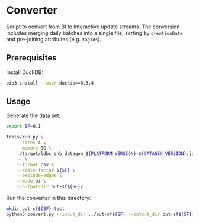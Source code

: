# Converter

Script to convert from BI to Interactive update streams.
The conversion includes merging daily batches into a single file, sorting by `creationDate` and pre-joining attributes (e.g. `tagIds`).

## Prerequisites

Install DuckDB:

```bash
pip3 install --user duckdb==0.3.4
```

## Usage

Generate the data set:

```bash
export SF=0.1
```
```bash
tools/run.py \
    --cores 4 \
    --memory 8G \
    ./target/ldbc_snb_datagen_${PLATFORM_VERSION}-${DATAGEN_VERSION}.jar \
    -- \
    --format csv \
    --scale-factor ${SF} \
    --explode-edges \
    --mode bi \
    --output-dir out-sf${SF}/
```

Run the converter in this directory:

```bash
mkdir out-sf${SF}-test
python3 convert.py --input_dir ../out-sf${SF} --output_dir out-sf${SF}-test
```
